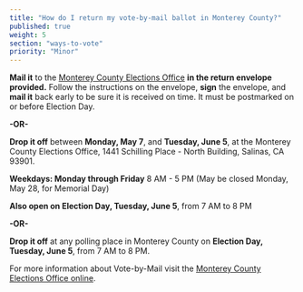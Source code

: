 ```yaml
---
title: "How do I return my vote-by-mail ballot in Monterey County?"
published: true
weight: 5
section: "ways-to-vote"
priority: "Minor"
---
```


**Mail it** to the [Monterey County Elections Office](#section-election-office-contact) **in the return envelope provided.** Follow the instructions on the envelope, **sign** the envelope, and **mail it** back early to be sure it is received on time. It must be postmarked on or before Election Day.  

**-OR-**  

**Drop it off** between **Monday, May 7**, and **Tuesday, June 5**, at the Monterey County Elections Office, 1441 Schilling Place - North Building, Salinas, CA 93901.  

**Weekdays: Monday through Friday** 8 AM - 5 PM (May be closed Monday, May 28, for Memorial Day)

**Also open on Election Day, Tuesday, June 5**, from 7 AM to 8 PM  

**-OR-**  

**Drop it off** at any polling place in Monterey County on **Election Day, Tuesday, June 5**, from 7 AM to 8 PM.  

For more information about Vote-by-Mail visit the [Monterey County Elections Office online](http://www.montereycountyelections.us/absentee_faq.htm#6).  
